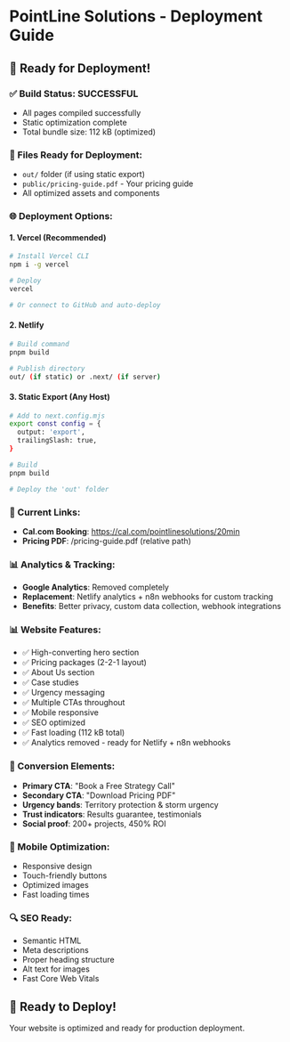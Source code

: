 # PointLine Solutions - Deployment Guide

## 🚀 Ready for Deployment!

### ✅ Build Status: SUCCESSFUL
- All pages compiled successfully
- Static optimization complete
- Total bundle size: 112 kB (optimized)

### 📁 Files Ready for Deployment:
- `out/` folder (if using static export)
- `public/pricing-guide.pdf` - Your pricing guide
- All optimized assets and components

### 🌐 Deployment Options:

#### 1. **Vercel (Recommended)**
```bash
# Install Vercel CLI
npm i -g vercel

# Deploy
vercel

# Or connect to GitHub and auto-deploy
```

#### 2. **Netlify**
```bash
# Build command
pnpm build

# Publish directory
out/ (if static) or .next/ (if server)
```

#### 3. **Static Export (Any Host)**
```bash
# Add to next.config.mjs
export const config = {
  output: 'export',
  trailingSlash: true,
}

# Build
pnpm build

# Deploy the 'out' folder
```

### 🔗 Current Links:
- **Cal.com Booking**: https://cal.com/pointlinesolutions/20min
- **Pricing PDF**: /pricing-guide.pdf (relative path)

### 📊 Analytics & Tracking:
- **Google Analytics**: Removed completely
- **Replacement**: Netlify analytics + n8n webhooks for custom tracking
- **Benefits**: Better privacy, custom data collection, webhook integrations

### 📊 Website Features:
- ✅ High-converting hero section
- ✅ Pricing packages (2-2-1 layout)
- ✅ About Us section
- ✅ Case studies
- ✅ Urgency messaging
- ✅ Multiple CTAs throughout
- ✅ Mobile responsive
- ✅ SEO optimized
- ✅ Fast loading (112 kB total)
- ✅ Analytics removed - ready for Netlify + n8n webhooks

### 🎯 Conversion Elements:
- **Primary CTA**: "Book a Free Strategy Call"
- **Secondary CTA**: "Download Pricing PDF"
- **Urgency bands**: Territory protection & storm urgency
- **Trust indicators**: Results guarantee, testimonials
- **Social proof**: 200+ projects, 450% ROI

### 📱 Mobile Optimization:
- Responsive design
- Touch-friendly buttons
- Optimized images
- Fast loading times

### 🔍 SEO Ready:
- Semantic HTML
- Meta descriptions
- Proper heading structure
- Alt text for images
- Fast Core Web Vitals

## 🚀 Ready to Deploy!
Your website is optimized and ready for production deployment.
